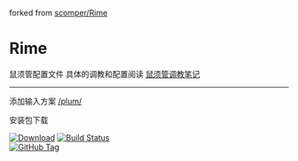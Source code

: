 forked from [scomper/Rime](https://github.com/scomper/Rime)

# Rime
鼠须管配置文件
具体的调教和配置阅读 [鼠须管调教笔记](https://scomper.me/gtd/-shu-xu-guan-de-diao-jiao-bi-ji)

----
添加输入方案 [/plum/](https://github.com/rime/plum)

安装包下载

[![Download](https://api.bintray.com/packages/rime/squirrel/release/images/download.svg)](https://bintray.com/rime/squirrel/release/_latestVersion)
 [![Build Status](https://travis-ci.org/rime/squirrel.svg)](https://travis-ci.org/rime/squirrel)	
 [![GitHub Tag](https://img.shields.io/github/tag/rime/squirrel.svg)](https://github.com/rime/squirrel)
